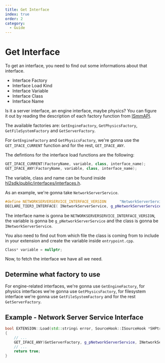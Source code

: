 ```yaml
---
title: Get Interface
index: true
order: 2
category:
  - Guide
---
```


# Get Interface

To get an interface, you need to find out some informations about that interface.

- Interface Factory
- Interface Load Kind
- Interface Variable
- Interface Class
- Interface Name

Is it a server interface, an engine interface, maybe physics? You can figure it out by reading the description of each factory function from [ISmmAPI](https://github.com/alliedmodders/metamod-source/blob/master/core/ISmmAPI.h#L88-L122).

The available factories are: `GetEngineFactory`, `GetPhysicsFactory`, `GetFileSystemFactory` and `GetServerFactory`.

For `GetEngineFactory` and `GetPhysicsFactory`, we're gonna use the `GET_IFACE_CURRENT` function and for the rest, `GET_IFACE_ANY`.

The defintions for the interface load functions are the following:

```cpp
GET_IFACE_CURRENT(FactoryName, variable, class, interface_name);
GET_IFACE_ANY(FactoryName, variable, class, interface_name);
```

The variable, class and name can be found inside [hl2sdk/public/interfaces/interfaces.h](https://github.com/alliedmodders/hl2sdk/blob/cs2/public/interfaces/interfaces.h#L257-L599).

As an example, we're gonna take `NetworkServerService`.

```cpp
#define NETWORKSERVERSERVICE_INTERFACE_VERSION		"NetworkServerService_001"
DECLARE_TIER3_INTERFACE( INetworkServerService, g_pNetworkServerService );
```

The interface name is gonna be `NETWORKSERVERSERVICE_INTERFACE_VERSION`, the variable is gonna be `g_pNetworkServerService` and the class is gonna be `INetworkServerService`.

You also need to find out from which file the class is coming from to include in your extension and create the variable inside `entrypoint.cpp`.

```cpp title="entrypoint.cpp"
Class* variable = nullptr;
```

Now, to fetch the interface we have all we need.

## Determine what factory to use

For engine-related interfaces, we're gonna use `GetEngineFactory`, for physics interfaces we're gonna use `GetPhysicsFactory`, for filesystem interface we're gonna use `GetFileSystemFactory` and for the rest `GetServerFactory`.

## Example - Network Server Service Interface

```cpp title="entrypoint.cpp"
bool EXTENSION::Load(std::string& error, SourceHook::ISourceHook *SHPtr, ISmmAPI* ismm, bool late)
{
    // ...
    GET_IFACE_ANY(GetServerFactory, g_pNetworkServerService, INetworkServerService, NETWORKSERVERSERVICE_INTERFACE_VERSION);
    // ...
    return true;
}
```
